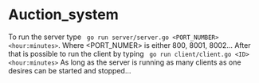 # Auction_system

To run the server type ``` go run server/server.go <PORT_NUMBER> <hour:minutes>```. Where <PORT_NUMER> is either 800, 8001, 8002...
After that is possible to run the client by typing ``` go run client/client.go <ID> <hour:minutes>```
As long as the server is running as many clients as one desires can be started and stopped...
